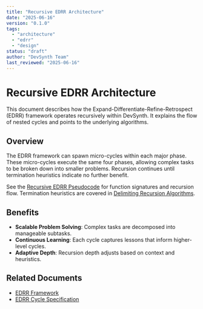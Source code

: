 ```yaml
---
title: "Recursive EDRR Architecture"
date: "2025-06-16"
version: "0.1.0"
tags:
  - "architecture"
  - "edrr"
  - "design"
status: "draft"
author: "DevSynth Team"
last_reviewed: "2025-06-16"
---
```


# Recursive EDRR Architecture

This document describes how the Expand-Differentiate-Refine-Retrospect (EDRR) framework operates recursively within DevSynth. It explains the flow of nested cycles and points to the underlying algorithms.

## Overview

The EDRR framework can spawn micro-cycles within each major phase. These micro-cycles execute the same four phases, allowing complex tasks to be broken down into smaller problems. Recursion continues until termination heuristics indicate no further benefit.

See the [Recursive EDRR Pseudocode](../specifications/recursive_edrr_pseudocode.md) for function signatures and recursion flow. Termination heuristics are covered in [Delimiting Recursion Algorithms](../specifications/delimiting_recursion_algorithms.md).

## Benefits

- **Scalable Problem Solving**: Complex tasks are decomposed into manageable subtasks.
- **Continuous Learning**: Each cycle captures lessons that inform higher-level cycles.
- **Adaptive Depth**: Recursion depth adjusts based on context and heuristics.

## Related Documents

- [EDRR Framework](edrr_framework.md)
- [EDRR Cycle Specification](../specifications/edrr_cycle_specification.md)
